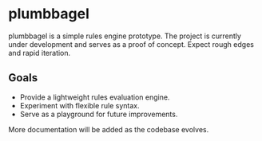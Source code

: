 # plumbbagel

plumbbagel is a simple rules engine prototype. The project is currently 
under development and serves as a proof of concept. Expect rough edges and
rapid iteration.

## Goals
- Provide a lightweight rules evaluation engine.
- Experiment with flexible rule syntax.
- Serve as a playground for future improvements.

More documentation will be added as the codebase evolves.
